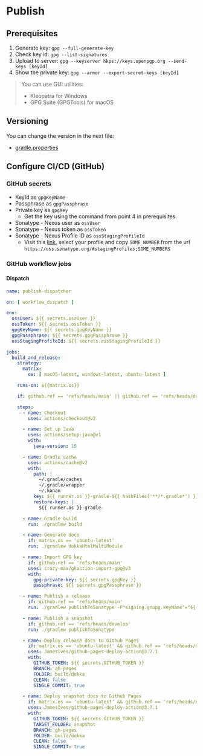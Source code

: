 # Publish

## Prerequisites

  1. Generate key: `gpg --full-generate-key`
  2. Check key id: `gpg --list-signatures`
  3. Upload to server: `gpg --keyserver hkps://keys.openpgp.org --send-keys [keyId]`
  4. Show the private key: `gpg --armor --export-secret-keys [keyId]`

> You can use GUI utilities:
> - Kleopatra for Windows
> - GPG Suite (GPGTools) for macOS

## Versioning

You can change the version in the next file:

- [gradle.properties](/gradle.properties)

## Configure CI/CD (GitHub)

### GitHub secrets

- KeyId as `gpgKeyName`
- Passphrase as `gpgPassphrase`
- Private key as `gpgKey`
    - Get the key using the command from point 4 in prerequisites.
- Sonatype - Nexus user as `ossUser`
- Sonatype - Nexus token as `ossToken`
- Sonatype - Nexus Profile ID as `ossStagingProfileId`
  - Visit this [link](https://oss.sonatype.org/#stagingProfiles), select your profile and copy
    `SOME_NUMBER` from the url `https://oss.sonatype.org/#stagingProfiles;SOME_NUMBERS`

### GitHub workflow jobs

#### Dispatch

```yaml
name: publish-dispatcher

on: [ workflow_dispatch ]

env:
  ossUser: ${{ secrets.ossUser }}
  ossToken: ${{ secrets.ossToken }}
  gpgKeyName: ${{ secrets.gpgKeyName }}
  gpgPassphrase: ${{ secrets.gpgPassphrase }}
  ossStagingProfileId: ${{ secrets.ossStagingProfileId }}

jobs:
  build_and_release:
    strategy:
      matrix:
        os: [ macOS-latest, windows-latest, ubuntu-latest ]

    runs-on: ${{matrix.os}}

    if: github.ref == 'refs/heads/main' || github.ref == 'refs/heads/develop'

    steps:
      - name: Checkout
        uses: actions/checkout@v2

      - name: Set up Java
        uses: actions/setup-java@v1
        with:
          java-version: 15

      - name: Gradle cache
        uses: actions/cache@v2
        with:
          path: |
            ~/.gradle/caches
            ~/.gradle/wrapper
            ~/.konan
          key: ${{ runner.os }}-gradle-${{ hashFiles('**/*.gradle*') }}
          restore-keys: |
            ${{ runner.os }}-gradle-

      - name: Gradle build
        run: ./gradlew build

      - name: Generate docs
        if: matrix.os == 'ubuntu-latest'
        run: ./gradlew dokkaHtmlMultiModule

      - name: Import GPG key
        if: github.ref == 'refs/heads/main'
        uses: crazy-max/ghaction-import-gpg@v3
        with:
          gpg-private-key: ${{ secrets.gpgKey }}
          passphrase: ${{ secrets.gpgPassphrase }}

      - name: Publish a release
        if: github.ref == 'refs/heads/main'
        run: ./gradlew publishToSonatype -P"signing.gnupg.keyName"="${{ secrets.gpgKeyName }}" -P"signing.gnupg.passphrase"="${{ secrets.gpgPassphrase }}"

      - name: Publish a snapshot
        if: github.ref == 'refs/heads/develop'
        run: ./gradlew publishToSonatype

      - name: Deploy release docs to Github Pages
        if: matrix.os == 'ubuntu-latest' && github.ref == 'refs/heads/main'
        uses: JamesIves/github-pages-deploy-action@3.7.1
        with:
          GITHUB_TOKEN: ${{ secrets.GITHUB_TOKEN }}
          BRANCH: gh-pages
          FOLDER: build/dokka
          CLEAN: false
          SINGLE_COMMIT: true

      - name: Deploy snapshot docs to Github Pages
        if: matrix.os == 'ubuntu-latest' && github.ref == 'refs/heads/develop'
        uses: JamesIves/github-pages-deploy-action@3.7.1
        with:
          GITHUB_TOKEN: ${{ secrets.GITHUB_TOKEN }}
          TARGET_FOLDER: snapshot
          BRANCH: gh-pages
          FOLDER: build/dokka
          CLEAN: false
          SINGLE_COMMIT: true
```

